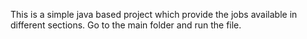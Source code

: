 This is a simple java based project which provide the jobs available in different sections.
Go to the main folder and run the file.
